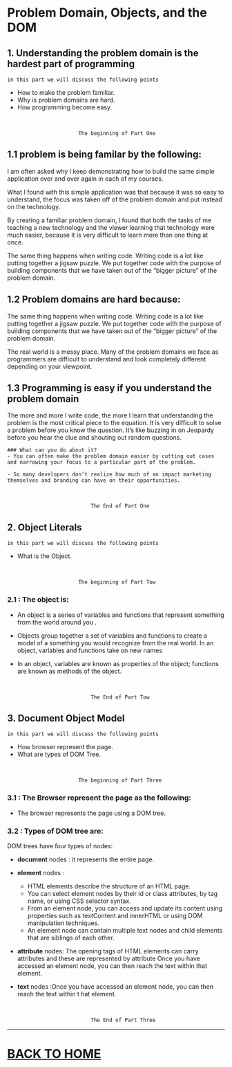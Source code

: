 # Problem Domain, Objects, and the DOM
## 1. Understanding the problem domain is the hardest part of programming
    in this part we will discuss the following points

- How to make the problem familiar.
- Why is problem domains are hard.
- How programming become easy.

<br/>

                           The beginning of Part One 
                           
## 1.1 problem is being familar by the following:
I am often asked why I keep demonstrating how to build the same simple application over and over again in each of my courses.

What I found with this simple application was that because it was so easy to understand, the focus was taken off of the problem domain and put instead on the technology.

By creating a familiar problem domain, I found that both the tasks of me teaching a new technology and the viewer learning that technology were much easier, because it is very difficult to learn more than one thing at once.

The same thing happens when writing code.  Writing code is a lot like putting together a jigsaw puzzle.  We put together code with the purpose of building components that we have taken out of the “bigger picture” of the problem domain.


## 1.2 Problem domains are hard because:
The same thing happens when writing code.  Writing code is a lot like putting together a jigsaw puzzle.  We put together code with the purpose of building components that we have taken out of the “bigger picture” of the problem domain.

The real world is a messy place.  Many of the problem domains we face as programmers are difficult to understand and look completely different depending on your viewpoint.



## 1.3 Programming is easy if you understand the problem domain

The more and more I write code, the more I learn that understanding the problem is the most critical piece to the equation. It is very difficult to solve a problem before you know the question.  It’s like buzzing in on Jeopardy before you hear the clue and shouting out random questions.

    ### What can you do about it?
    - You can often make the problem domain easier by cutting out cases and narrowing your focus to a particular part of the problem.

    - So many developers don’t realize how much of an impact marketing themselves and branding can have on their opportunities. 
<br/>
    
                               The End of Part One

## 2. Object Literals
    in this part we will discuss the following points

- What is the Object.

<br/>

                           The beginning of Part Tow 

###  2.1 : The object is:

- An object is a series of variables and functions that
represent something from the world around you .

- Objects group together a set of variables and functions to create a model
of a something you would recognize from the real world. In an object,
variables and functions take on new names

- In an object, variables are known as properties of the
object; functions are known as methods of the object.




<br/>
    
                               The End of Part Tow


## 3. Document Object Model
    in this part we will discuss the following points


- How browser represent the page.
- What are types of DOM Tree.

<br/>

                           The beginning of Part Three 

### 3.1 : The Browser represent the page as the following:
- The browser represents the page using a DOM tree.


### 3.2 : Types of DOM tree are:
DOM trees have four types of nodes: 

- **document** nodes : it represents the entire page.
- **element** nodes : 
    
    - HTML elements describe the structure of an HTML page.
    - You can select element nodes by their id or class attributes, by tag name, or using CSS selector syntax.
    - From an element node, you can access and update its content using properties such as textContent and innerHTML or using DOM manipulation techniques.
    - An element node can contain multiple text nodes and child elements that are siblings of each other.
- **attribute** nodes: The opening tags of HTML elements can carry attributes and these are represented by attribute Once you have accessed an element node, you can then reach the text within that element.
- **text** nodes :Once you have accessed an element node, you can then reach the text within t hat element.


<br/>
    
                               The End of Part Three

<hr>

# [BACK TO HOME](https://jehadabuawwad.github.io/reading-notes)
